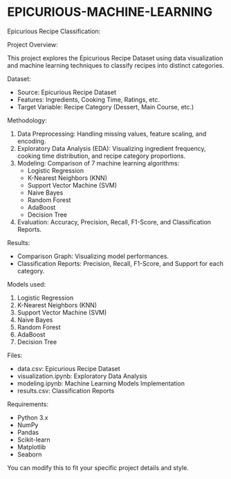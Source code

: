 # EPICURIOUS-MACHINE-LEARNING

Epicurious Recipe Classification:

Project Overview:

This project explores the Epicurious Recipe Dataset using data visualization and machine learning techniques to classify recipes into distinct categories.

Dataset:

- Source: Epicurious Recipe Dataset
- Features: Ingredients, Cooking Time, Ratings, etc.
- Target Variable: Recipe Category (Dessert, Main Course, etc.)

Methodology:

1. Data Preprocessing: Handling missing values, feature scaling, and encoding.
2. Exploratory Data Analysis (EDA): Visualizing ingredient frequency, cooking time distribution, and recipe category proportions.
3. Modeling: Comparison of 7 machine learning algorithms:
    - Logistic Regression
    - K-Nearest Neighbors (KNN)
    - Support Vector Machine (SVM)
    - Naive Bayes
    - Random Forest
    - AdaBoost
    - Decision Tree
4. Evaluation: Accuracy, Precision, Recall, F1-Score, and Classification Reports.

Results:

- Comparison Graph: Visualizing model performances.
- Classification Reports: Precision, Recall, F1-Score, and Support for each category.

Models used:

1. Logistic Regression
2. K-Nearest Neighbors (KNN)
3. Support Vector Machine (SVM)
4. Naive Bayes
5. Random Forest
6. AdaBoost
7. Decision Tree

Files:

- data.csv: Epicurious Recipe Dataset
- visualization.ipynb: Exploratory Data Analysis
- modeling.ipynb: Machine Learning Models Implementation
- results.csv: Classification Reports

Requirements:

- Python 3.x
- NumPy
- Pandas
- Scikit-learn
- Matplotlib
- Seaborn


You can modify this to fit your specific project details and style.
